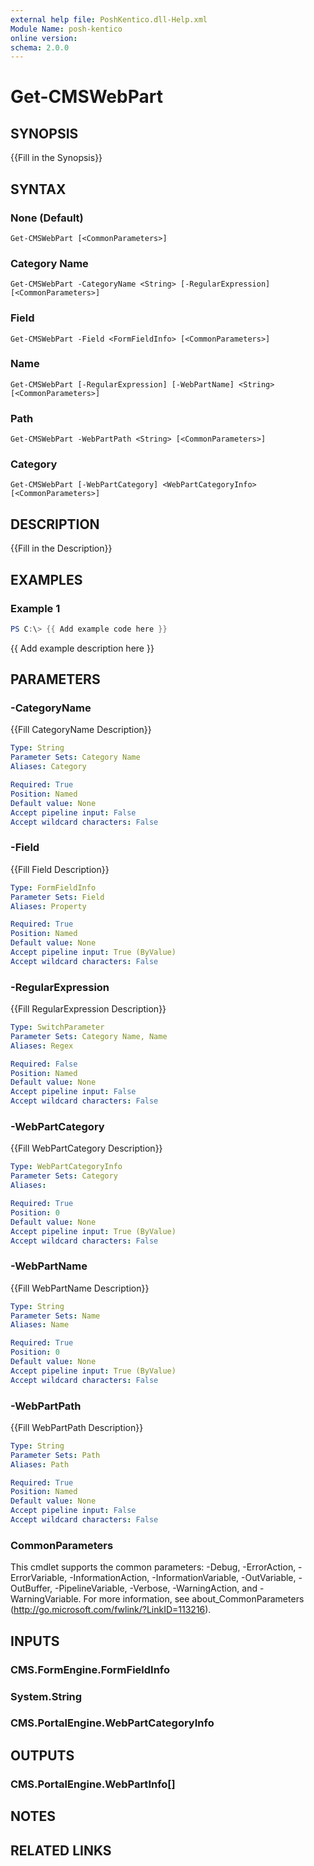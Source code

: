 ```yaml
---
external help file: PoshKentico.dll-Help.xml
Module Name: posh-kentico
online version:
schema: 2.0.0
---
```


# Get-CMSWebPart

## SYNOPSIS
{{Fill in the Synopsis}}

## SYNTAX

### None (Default)
```
Get-CMSWebPart [<CommonParameters>]
```

### Category Name
```
Get-CMSWebPart -CategoryName <String> [-RegularExpression] [<CommonParameters>]
```

### Field
```
Get-CMSWebPart -Field <FormFieldInfo> [<CommonParameters>]
```

### Name
```
Get-CMSWebPart [-RegularExpression] [-WebPartName] <String> [<CommonParameters>]
```

### Path
```
Get-CMSWebPart -WebPartPath <String> [<CommonParameters>]
```

### Category
```
Get-CMSWebPart [-WebPartCategory] <WebPartCategoryInfo> [<CommonParameters>]
```

## DESCRIPTION
{{Fill in the Description}}

## EXAMPLES

### Example 1
```powershell
PS C:\> {{ Add example code here }}
```

{{ Add example description here }}

## PARAMETERS

### -CategoryName
{{Fill CategoryName Description}}

```yaml
Type: String
Parameter Sets: Category Name
Aliases: Category

Required: True
Position: Named
Default value: None
Accept pipeline input: False
Accept wildcard characters: False
```

### -Field
{{Fill Field Description}}

```yaml
Type: FormFieldInfo
Parameter Sets: Field
Aliases: Property

Required: True
Position: Named
Default value: None
Accept pipeline input: True (ByValue)
Accept wildcard characters: False
```

### -RegularExpression
{{Fill RegularExpression Description}}

```yaml
Type: SwitchParameter
Parameter Sets: Category Name, Name
Aliases: Regex

Required: False
Position: Named
Default value: None
Accept pipeline input: False
Accept wildcard characters: False
```

### -WebPartCategory
{{Fill WebPartCategory Description}}

```yaml
Type: WebPartCategoryInfo
Parameter Sets: Category
Aliases:

Required: True
Position: 0
Default value: None
Accept pipeline input: True (ByValue)
Accept wildcard characters: False
```

### -WebPartName
{{Fill WebPartName Description}}

```yaml
Type: String
Parameter Sets: Name
Aliases: Name

Required: True
Position: 0
Default value: None
Accept pipeline input: True (ByValue)
Accept wildcard characters: False
```

### -WebPartPath
{{Fill WebPartPath Description}}

```yaml
Type: String
Parameter Sets: Path
Aliases: Path

Required: True
Position: Named
Default value: None
Accept pipeline input: False
Accept wildcard characters: False
```

### CommonParameters
This cmdlet supports the common parameters: -Debug, -ErrorAction, -ErrorVariable, -InformationAction, -InformationVariable, -OutVariable, -OutBuffer, -PipelineVariable, -Verbose, -WarningAction, and -WarningVariable.
For more information, see about_CommonParameters (http://go.microsoft.com/fwlink/?LinkID=113216).

## INPUTS

### CMS.FormEngine.FormFieldInfo

### System.String

### CMS.PortalEngine.WebPartCategoryInfo

## OUTPUTS

### CMS.PortalEngine.WebPartInfo[]

## NOTES

## RELATED LINKS
